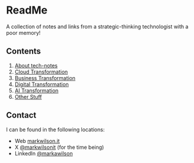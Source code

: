 # ReadMe
A collection of notes and links from a strategic-thinking technologist with a poor memory!

## Contents
1. [About tech-notes](tech-notes.md)
2. [Cloud Transformation](cloud-tx.md)
3. [Business Transformation](business-tx.md)
4. [Digital Transformation](digital-tx.md)
5. [AI Transformation](ai-tx.md)
6. [Other Stuff](uncategorised.md)

## Contact
I can be found in the following locations:
- Web [markwilson.it][1]
- X [@markwilsonit][2] (for the time being)
- LinkedIn [@markawilson][3]

[1]: <https://www.markwilson.co.uk/>
[2]: <https://twitter.com/markwilsonit>
[3]: <https://www.linkedin.com/in/markawilson/>
